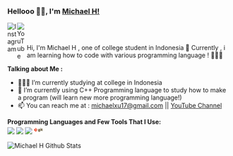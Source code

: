 ### Hellooo 👋🏽, I'm [Michael H!](https://github.com/michaelh17) 

<a href="https://www.instagram.com/michaelxu_/">
  <img align="left" alt="Instagram" width="22px" src="https://cdn.jsdelivr.net/npm/simple-icons@v3/icons/instagram.svg" />
</a>
<a href="https://www.youtube.com/michaelxu/">
  <img align="left" alt="YouTube" width="22px" src="https://camo.githubusercontent.com/d54e97f5edde790381f7e62b217410df33e066a0dc8f692f2fc6b25fc1768b0c/68747470733a2f2f6564656e742e6769746875622e696f2f537570657254696e7949636f6e732f696d616765732f7376672f796f75747562652e737667"/>
  </a>
<br />
<br />

Hi, I'm Michael H , one of college student in Indonesia 🚀 Currently , i am learning how to code with various programming language ! 👨🏽‍💻
  
**Talking about Me :**

- 👨🏽‍💻 I’m currently studying at college in Indonesia
- 🌱 I’m currently using C++ Programming language to study how to make a program (will learn new more programming language!)
- 📫 You can reach me at : michaelxu17@gmail.com || [YouTube Channel](http://www.youtube.com/michaelxu/)

**Programming Languages and Few Tools That I Use:**  
<code><img height="20" src="https://camo.githubusercontent.com/05eece38536aac5c8437e2cb46362e545443a80922c5e28463530726a6d186ac/68747470733a2f2f6564656e742e6769746875622e696f2f537570657254696e7949636f6e732f696d616765732f7376672f77696e646f77732e737667"></code>
<code><img height="20" src="https://camo.githubusercontent.com/9f9d124d411068111c0c4707b245a3461c5c1171f7310b802c1be1353c68c93d/68747470733a2f2f6564656e742e6769746875622e696f2f537570657254696e7949636f6e732f696d616765732f7376672f6368726f6d652e737667"></code>
<code><img height="20" src="https://upload.wikimedia.org/wikipedia/commons/5/59/Visual_Studio_Icon_2019.svg"></code>
<code><img height="20" src="https://raw.githubusercontent.com/github/explore/80688e429a7d4ef2fca1e82350fe8e3517d3494d/topics/git/git.png"></code>




![Michael H Github Stats](https://github-readme-stats.vercel.app/api?username=michaelh17&show_icons=true&hide_border=true)
